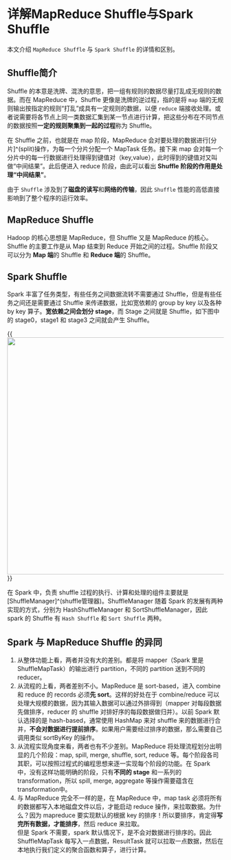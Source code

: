 # 详解MapReduce Shuffle与Spark Shuffle


本文介绍 `MapReduce Shuffle` 与 `Spark Shuffle` 的详情和区别。
<!--more-->

## Shuffle简介

Shuffle 的本意是洗牌、混洗的意思，把一组有规则的数据尽量打乱成无规则的数据。而在 MapReduce 中，Shuffle 更像是洗牌的逆过程，指的是将 `map` 端的无规则输出按指定的规则“打乱”成具有一定规则的数据，以便 `reduce` 端接收处理。或者说需要将各节点上同一类数据汇集到某一节点进行计算，把这些分布在不同节点的数据按照**一定的规则聚集到一起的过程**称为 Shuffle。

在 Shuffle 之前，也就是在 map 阶段，MapReduce 会对要处理的数据进行[分片]^(split)操作，为每一个分片分配一个 MapTask 任务。接下来 map 会对每一个分片中的每一行数据进行处理得到键值对（key,value），此时得到的键值对又叫做“中间结果”。此后便进入 reduce 阶段，由此可以看出 **Shuffle 阶段的作用是处理“中间结果”**。

由于 `Shuffle` 涉及到了**磁盘的读写**和**网络的传输**，因此 `Shuffle` 性能的高低直接影响到了整个程序的运行效率。

## MapReduce Shuffle

Hadoop 的核心思想是 MapReduce，但 Shuffle 又是 MapReduce 的核心。Shuffle 的主要工作是从 Map 结束到 Reduce 开始之间的过程。Shuffle 阶段又可以分为 **Map 端**的 Shuffle 和 **Reduce 端**的 Shuffle。

## Spark Shuffle

Spark 丰富了任务类型，有些任务之间数据流转不需要通过 Shuffle，但是有些任务之间还是需要通过 Shuffle 来传递数据，比如宽依赖的 group by key 以及各种 by key 算子。**宽依赖之间会划分 stage**，而 Stage 之间就是 Shuffle，如下图中的 stage0，stage1 和 stage3 之间就会产生 Shuffle。

{{<image src="/images/stage.png" caption="stage" width="550">}}

在 Spark 中，负责 shuffle 过程的执行、计算和处理的组件主要就是 [ShuffleManager]^(shuffle管理器)。ShuffleManager 随着 Spark 的发展有两种实现的方式，分别为 HashShuffleManager 和 SortShuffleManager，因此 spark 的 Shuffle 有 `Hash Shuffle` 和 `Sort Shuffle` 两种。

## Spark 与 MapReduce Shuffle 的异同

1. 从整体功能上看，两者并没有大的差别。都是将 mapper（Spark 里是 ShuffleMapTask）的输出进行 partition，不同的 partition 送到不同的 reducer。
1. 从流程的上看，两者差别不小。MapReduce 是 sort-based，进入 combine 和 reduce 的 records 必须**先 sort**。这样的好处在于 combine/reduce 可以处理大规模的数据，因为其输入数据可以通过外排得到（mapper 对每段数据先做排序，reducer 的 shuffle 对排好序的每段数据做归并）。以前 Spark 默认选择的是 hash-based，通常使用 HashMap 来对 shuffle 来的数据进行合并，**不会对数据进行提前排序**。如果用户需要经过排序的数据，那么需要自己调用类似 sortByKey 的操作。
1. 从流程实现角度来看，两者也有不少差别。MapReduce 将处理流程划分出明显的几个阶段：map, spill, merge, shuffle, sort, reduce 等。每个阶段各司其职，可以按照过程式的编程思想来逐一实现每个阶段的功能。在 Spark 中，没有这样功能明确的阶段，只有**不同的 stage** 和一系列的 transformation，所以 spill, merge, aggregate 等操作需要蕴含在 transformation中。
1. 与 MapReduce 完全不一样的是，在 MapReduce 中，map task 必须将所有的数据都写入本地磁盘文件以后，才能启动 reduce 操作，来拉取数据。为什么？因为 mapreduce 要实现默认的根据 key 的排序！所以要排序，肯定得**写完所有数据，才能排序**，然后 reduce 来拉取。<br>
但是 Spark 不需要，spark 默认情况下，是不会对数据进行排序的。因此 ShuffleMapTask 每写入一点数据，ResultTask 就可以拉取一点数据，然后在本地执行我们定义的聚合函数和算子，进行计算。


